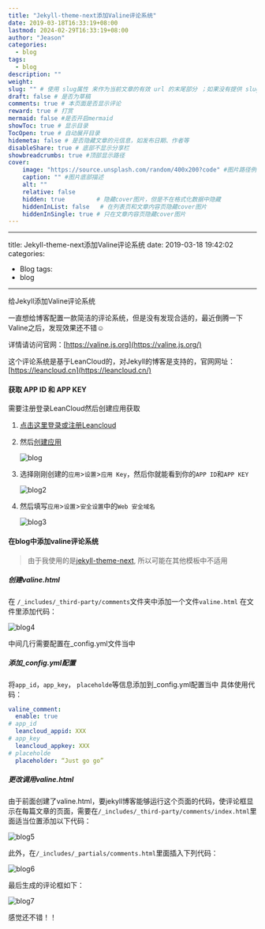 ```yaml
---
title: "Jekyll-theme-next添加Valine评论系统"
date: 2019-03-18T16:33:19+08:00
lastmod: 2024-02-29T16:33:19+08:00
author: "Jeason"
categories:
  - blog
tags:
  - blog
description: ""
weight:
slug: "" # 使用 slug属性 来作为当前文章的有效 url 的末尾部分 ；如果没有提供 slug 则使用 title 代替。
draft: false # 是否为草稿
comments: true # 本页面是否显示评论
reward: true # 打赏
mermaid: false #是否开启mermaid
showToc: true # 显示目录
TocOpen: true # 自动展开目录
hidemeta: false # 是否隐藏文章的元信息，如发布日期、作者等
disableShare: true # 底部不显示分享栏
showbreadcrumbs: true #顶部显示路径
cover:
    image: "https://source.unsplash.com/random/400x200?code" #图片路径例如：posts/tech/123/123.png
    caption: "" #图片底部描述
    alt: ""
    relative: false
    hidden: true         # 隐藏cover图片，但是不在格式化数据中隐藏
    hiddenInList: false   # 在列表页和文章内容页隐藏cover图片
    hiddenInSingle: true # 只在文章内容页隐藏cover图片
---
```



---
title: Jekyll-theme-next添加Valine评论系统
date: 2019-03-18 19:42:02
categories:
  - Blog
tags: 
  - blog
---

给Jekyll添加Valine评论系统

<!--more-->



一直想给博客配置一款简洁的评论系统，但是没有发现合适的，最近倒腾一下Valine之后，发现效果还不错☺️  

详情请访问官网：[https://valine.js.org](https://valine.js.org/)  

这个评论系统是基于LeanCloud的，对Jekyll的博客是支持的，官网网址：[https://leancloud.cn](https://leancloud.cn/)  

#### 获取 APP ID 和 APP KEY  

需要注册登录LeanCloud然后创建应用获取  

1. [点击这里登录或注册Leancloud](https://leancloud.cn/dashboard/login.html#/signup)

2. 然后[创建应用](https://leancloud.cn/dashboard/applist.html#/newapp)  

   ![blog](https://cdn.jsdelivr.net/gh/Moonerss/CDN/paper/valine/blog1.png)    

3. 选择刚刚创建的`应用`>`设置`>`应用 Key`，然后你就能看到你的`APP ID`和`APP KEY`  

   ![blog2](https://cdn.jsdelivr.net/gh/Moonerss/CDN/paper/valine/blog2.png)  

4. 然后填写`应用`>`设置`>`安全设置`中的`Web 安全域名`  

   ![blog3](https://cdn.jsdelivr.net/gh/Moonerss/CDN/paper/valine/blog3.png)  

#### 在blog中添加valine评论系统  

> 由于我使用的是[jekyll-theme-next](https://github.com/Simpleyyt/jekyll-theme-next), 所以可能在其他模板中不适用  

##### 创建valine.html  

在 `/_includes/_third-party/comments`文件夹中添加一个文件`valine.html`
在文件里添加代码：  

![blog4](https://cdn.jsdelivr.net/gh/Moonerss/CDN/paper/valine/blog6.png)  

中间几行需要配置在_config.yml文件当中  

##### 添加_config.yml配置  

将`app_id`，`app_key`， `placeholde`等信息添加到_config.yml配置当中
具体使用代码：  

```yaml
valine_comment:
  enable: true
# app_id
  leancloud_appid: XXX
# app_key
  leancloud_appkey: XXX
# placeholde
  placeholder: “Just go go”
```

##### 更改调用valine.html  

由于前面创建了valine.html，要jekyll博客能够运行这个页面的代码，使评论框显示在每篇文章的页面，需要在`/_includes/_third-party/comments/index.html`里面适当位置添加以下代码：  

![blog5](https://cdn.jsdelivr.net/gh/Moonerss/CDN/paper/valine/blog7.png)  

此外，在`/_includes/_partials/comments.html`里面插入下列代码：  

![blog6](https://cdn.jsdelivr.net/gh/Moonerss/CDN/paper/valine/blog4.png)  

最后生成的评论框如下：  

![blog7](https://cdn.jsdelivr.net/gh/Moonerss/CDN/paper/valine/blog5.png)

感觉还不错！！  

